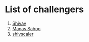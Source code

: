 # List of challengers

1. [Shivay](https://github.com/shivaylamba)
2. [Manas Sahoo](https://github.com/manassahoo-dev)
3. [shivscaler](http://github.com/shivscaler)
